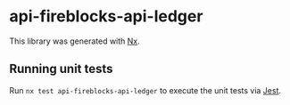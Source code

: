 # api-fireblocks-api-ledger

This library was generated with [Nx](https://nx.dev).

## Running unit tests

Run `nx test api-fireblocks-api-ledger` to execute the unit tests via [Jest](https://jestjs.io).
